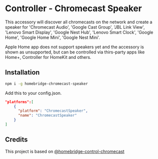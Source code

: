 
# Controller - Chromecast Speaker  

This accessory will discover all chromecasts on the network and create a speaker for 'Chromecast Audio', 'Google Cast Group', 'JBL Link View', 'Lenovo Smart Display', 'Google Nest Hub', 'Lenovo Smart Clock', 'Google Home', 'Google Home Mini', 'Google Nest Mini'.  
  
Apple Home app does not support speakers yet and the accessory is shown as unsupported, but can be controlled via thirs-party apps like Home+, Controller for HomeKit and others.

## Installation

```sh
npm i -g homebridge-chromecast-speaker
```
  
Add this to your config.json.
  
```json
"platforms":[
    {
      "platform": "ChromecastSpeaker",
      "name": "ChromecastSpeaker"
    }
]
```

## Credits
This project is based on [@homebridge-control-chromecast](https://github.com/yotamtal/homebridge-control-chromecast#readme)
